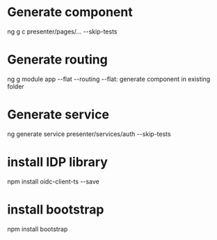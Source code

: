 # Generate component

ng g c presenter/pages/... --skip-tests

# Generate routing

ng g module app --flat --routing
--flat: generate component in existing folder

# Generate service

ng generate service presenter/services/auth --skip-tests

# install IDP library

npm install oidc-client-ts --save

# install bootstrap

npm install bootstrap
